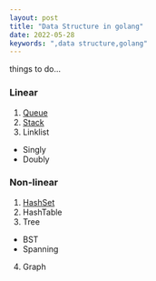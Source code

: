 ```yaml
---
layout: post
title: "Data Structure in golang"
date: 2022-05-28
keywords: ",data structure,golang"
---
```


things to do...

### Linear

1. [Queue](https://github.com/auycro/code-practice/blob/main/Leetcode/queueImplement.go)
2. [Stack](https://github.com/auycro/code-practice/blob/main/Leetcode/stackImplement.go)
3. Linklist
  - Singly
  - Doubly

### Non-linear

1. [HashSet](https://github.com/auycro/code-practice/blob/main/Leetcode/myHashSet.go)
2. HashTable
3. Tree
  - BST
  - Spanning
4. Graph
